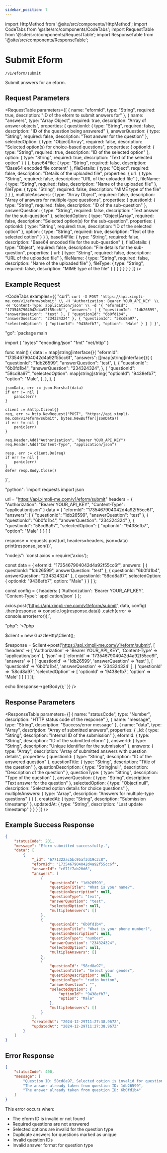 ```yaml
---
sidebar_position: 7
---
```


import HttpMethod from '@site/src/components/HttpMethod';
import CodeTabs from '@site/src/components/CodeTabs';
import RequestTable from '@site/src/components/RequestTable';
import ResponseTable from '@site/src/components/ResponseTable';

# Submit Eform

<HttpMethod method="POST" /> `/v1/eform/submit`

Submit answers for an eform.

## Request Parameters

<RequestTable
  parameters={[
    {
      name: "eformId",
      type: "String",
      required: true,
      description: "ID of the eform to submit answers for"
    },
    {
      name: "answers",
      type: "Array Object",
      required: true,
      description: "Array of answer objects",
      properties: {
        questionId: {
          type: "String",
          required: false,
          description: "ID of the question being answered"
        },
        answerQuestion: {
          type: "String",
          required: false,
          description: "Text answer for the question"
        },
        selectedOption: {
          type: "Object|Array",
          required: false,
          description: "Selected option(s) for choice-based questions",
          properties: {
            optionId: {
              type: "String",
              required: true,
              description: "ID of the selected option"
            },
            option: {
              type: "String",
              required: true,
              description: "Text of the selected option"
            }
          }
        },
        base64File: {
          type: "String",
          required: false,
          description: "Base64 encoded file content"
        },
        fileDetails: {
          type: "Object",
          required: false,
          description: "Details of the uploaded file",
          properties: {
            url: {
              type: "String",
              required: false,
              description: "URL of the uploaded file"
            },
            fileName: {
              type: "String",
              required: false,
              description: "Name of the uploaded file"
            },
            fileType: {
              type: "String",
              required: false,
              description: "MIME type of the file"
            }
          }
        },
        multipleAnswers: {
          type: "Array Object",
          required: false,
          description: "Array of answers for multiple-type questions",
          properties: {
            questionId: {
              type: "String",
              required: false,
              description: "ID of the sub-question"
            },
            answerQuestion: {
              type: "String",
              required: false,
              description: "Text answer for the sub-question"
            },
            selectedOption: {
              type: "Object|Array",
              required: false,
              description: "Selected option(s) for the sub-question",
              properties: {
                optionId: {
                  type: "String",
                  required: true,
                  description: "ID of the selected option"
                },
                option: {
                  type: "String",
                  required: true,
                  description: "Text of the selected option"
                }
              }
            },
            base64File: {
              type: "String",
              required: false,
              description: "Base64 encoded file for the sub-question"
            },
            fileDetails: {
              type: "Object",
              required: false,
              description: "File details for the sub-question",
              properties: {
                url: {
                  type: "String",
                  required: false,
                  description: "URL of the uploaded file"
                },
                fileName: {
                  type: "String",
                  required: false,
                  description: "Name of the uploaded file"
                },
                fileType: {
                  type: "String",
                  required: false,
                  description: "MIME type of the file"
                }
              }
            }
          }
        }
      }
    }
  ]}
/>

## Example Request

<CodeTabs examples={{
  "curl": `curl -X POST 'https://api.ximpli-me.com/v1/eform/submit' \\
-H 'Authorization: Bearer YOUR_API_KEY' \\
-H 'Content-Type: application/json' \\
-d '{
    "eformId": "1735467904042d4a92f55cc6f",
    "answers": [
        {
            "questionId": "1db26599",
            "answerQuestion": "test"
        },
        {
            "questionId": "6b0fd1b4",
            "answerQuestion": "234324324"
        },
        {
            "questionId": "58cd8a97",
            "selectedOption": {
                "optionId": "9438efb7",
                "option": "Male"
            }
        }
    ]
}'`,

  "go": `package main

import (
    "bytes"
    "encoding/json"
    "fmt"
    "net/http"
)

func main() {
    data := map[string]interface{}{
        "eformId": "1735467904042d4a92f55cc6f",
        "answers": []map[string]interface{}{
            {
                "questionId": "1db26599",
                "answerQuestion": "test",
            },
            {
                "questionId": "6b0fd1b4",
                "answerQuestion": "234324324",
            },
            {
                "questionId": "58cd8a97",
                "selectedOption": map[string]string{
                    "optionId": "9438efb7",
                    "option": "Male",
                },
            },
        },
    }

    jsonData, err := json.Marshal(data)
    if err != nil {
        panic(err)
    }

    client := &http.Client{}
    req, err := http.NewRequest("POST", "https://api.ximpli-me.com/v1/eform/submit", bytes.NewBuffer(jsonData))
    if err != nil {
        panic(err)
    }

    req.Header.Add("Authorization", "Bearer YOUR_API_KEY")
    req.Header.Add("Content-Type", "application/json")

    resp, err := client.Do(req)
    if err != nil {
        panic(err)
    }
    defer resp.Body.Close()
}`,

  "python": `import requests
import json

url = "https://api.ximpli-me.com/v1/eform/submit"
headers = {
    "Authorization": "Bearer YOUR_API_KEY",
    "Content-Type": "application/json"
}
data = {
    "eformId": "1735467904042d4a92f55cc6f",
    "answers": [
        {
            "questionId": "1db26599",
            "answerQuestion": "test"
        },
        {
            "questionId": "6b0fd1b4",
            "answerQuestion": "234324324"
        },
        {
            "questionId": "58cd8a97",
            "selectedOption": {
                "optionId": "9438efb7",
                "option": "Male"
            }
        }
    ]
}

response = requests.post(url, headers=headers, json=data)
print(response.json())`,

  "nodejs": `const axios = require('axios');

const data = {
    eformId: "1735467904042d4a92f55cc6f",
    answers: [
        {
            questionId: "1db26599",
            answerQuestion: "test"
        },
        {
            questionId: "6b0fd1b4",
            answerQuestion: "234324324"
        },
        {
            questionId: "58cd8a97",
            selectedOption: {
                optionId: "9438efb7",
                option: "Male"
            }
        }
    ]
};

const config = {
    headers: { 
        'Authorization': 'Bearer YOUR_API_KEY',
        'Content-Type': 'application/json'
    }
};

axios.post('https://api.ximpli-me.com/v1/eform/submit', data, config)
    .then(response => console.log(response.data))
    .catch(error => console.error(error));`,

  "php": `<?php

$client = new GuzzleHttp\\Client();

$response = $client->post('https://api.ximpli-me.com/v1/eform/submit', [
    'headers' => [
        'Authorization' => 'Bearer YOUR_API_KEY',
        'Content-Type' => 'application/json'
    ],
    'json' => [
        'eformId' => '1735467904042d4a92f55cc6f',
        'answers' => [
            [
                'questionId' => '1db26599',
                'answerQuestion' => 'test'
            ],
            [
                'questionId' => '6b0fd1b4',
                'answerQuestion' => '234324324'
            ],
            [
                'questionId' => '58cd8a97',
                'selectedOption' => [
                    'optionId' => '9438efb7',
                    'option' => 'Male'
                ]
            ]
        ]
    ]
]);

echo $response->getBody();`
}} />

## Response Parameters

<ResponseTable
  parameters={[
    {
      name: "statusCode",
      type: "Number",
      description: "HTTP status code of the response"
    },
    {
      name: "message",
      type: "String",
      description: "Success/error message"
    },
    {
      name: "data",
      type: "Array",
      description: "Array of submitted answers",
      properties: {
        _id: {
          type: "String",
          description: "Internal ID of the submission"
        },
        eformId: {
          type: "String",
          description: "ID of the submitted eform"
        },
        answerId: {
          type: "String",
          description: "Unique identifier for the submission"
        },
        answers: {
          type: "Array",
          description: "Array of submitted answers with question details",
          properties: {
            questionId: {
              type: "String",
              description: "ID of the answered question"
            },
            questionTitle: {
              type: "String",
              description: "Title of the question"
            },
            questionDescription: {
              type: "String|null",
              description: "Description of the question"
            },
            questionType: {
              type: "String",
              description: "Type of the question"
            },
            answerQuestion: {
              type: "String",
              description: "Text answer for the question"
            },
            selectedOption: {
              type: "Object|null",
              description: "Selected option details for choice questions"
            },
            multipleAnswers: {
              type: "Array",
              description: "Answers for multiple-type questions"
            }
          }
        },
        createdAt: {
          type: "String",
          description: "Submission timestamp"
        },
        updatedAt: {
          type: "String",
          description: "Last update timestamp"
        }
      }
    }
  ]}
/>

## Example Success Response

```json
{
    "statusCode": 201,
    "message": "Eform submitted successfully.",
    "data": [
        {
            "_id": "6771322ac5bc95af3d19c3c8",
            "eformId": "1735467904042d4a92f55cc6f",
            "answerId": "c071f7ab20d6",
            "answers": [
                {
                    "questionId": "1db26599",
                    "questionTitle": "What is your name?",
                    "questionDescription": null,
                    "questionType": "text",
                    "answerQuestion": "test",
                    "selectedOption": null,
                    "multipleAnswers": []
                },
                {
                    "questionId": "6b0fd1b4",
                    "questionTitle": "What is your phone number?",
                    "questionDescription": null,
                    "questionType": "number",
                    "answerQuestion": "234324324",
                    "selectedOption": null,
                    "multipleAnswers": []
                },
                {
                    "questionId": "58cd8a97",
                    "questionTitle": "Select your gender",
                    "questionDescription": null,
                    "questionType": "radio_button",
                    "answerQuestion": "",
                    "selectedOption": {
                        "optionId": "9438efb7",
                        "option": "Male"
                    },
                    "multipleAnswers": []
                }
            ],
            "createdAt": "2024-12-29T11:27:38.967Z",
            "updatedAt": "2024-12-29T11:27:38.967Z"
        }
    ]
}
```

## Error Response

```json
{
    "statusCode": 400,
    "message": [
        "Question ID: 58cd8a97, Selected option is invalid for question",
        "The answer already taken from question ID: 1db26599",
        "The answer already taken from question ID: 6b0fd1b4"
    ]
}
```

This error occurs when:
- The eform ID is invalid or not found
- Required questions are not answered
- Selected options are invalid for the question type
- Duplicate answers for questions marked as unique
- Invalid question IDs
- Invalid answer format for question type 